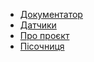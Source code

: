- [Документатор](docsify/README.md)
- [Датчики](sensors/README.md)
- [Про проєкт](media/README.md)
- [Пісочниця](sandbox/README.md)
